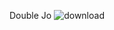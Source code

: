 Double Jo
![download](https://github.com/user-attachments/assets/797a9bc1-8d18-498c-9efc-a7d26dcbd0fd)
